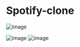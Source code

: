 # Spotify-clone

![image](https://github.com/Mukul-MV/Spotify-clone/assets/105171679/82755cc1-5ff0-4792-bcb5-f3d681d78e27)

![image](https://github.com/Mukul-MV/Spotify-clone/assets/105171679/80f75608-652b-4dc5-8f1b-91eae62e8943)
![image](https://github.com/Mukul-MV/Spotify-clone/assets/105171679/4bd9dafe-d024-4a16-9103-e364d1e57e4b)


